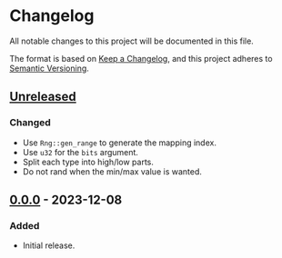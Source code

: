 # Changelog

All notable changes to this project will be documented in this file.

The format is based on [Keep a Changelog](https://keepachangelog.com/en/1.0.0/),
and this project adheres to [Semantic Versioning](https://semver.org/spec/v2.0.0.html).

## [Unreleased]

### Changed

- Use `Rng::gen_range` to generate the mapping index.
- Use `u32` for the `bits` argument.
- Split each type into high/low parts.
- Do not rand when the min/max value is wanted.

## [0.0.0] - 2023-12-08

### Added

- Initial release.

[Unreleased]: https://github.com/ventaquil/rand-bits/compare/v0.0.0...HEAD
[0.0.0]: https://github.com/ventaquil/rand-bits/releases/tag/v0.0.0
